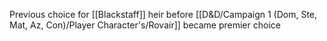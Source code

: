 Previous choice for [[Blackstaff]] heir before [[D&D/Campaign 1 (Dom, Ste, Mat, Az, Con)/Player Character's/Rovair]] became premier choice